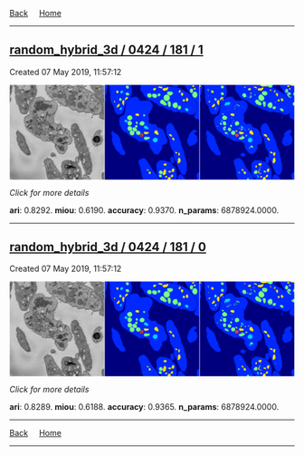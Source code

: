 
[Back](..)&nbsp;&nbsp;&nbsp;&nbsp;&nbsp;[Home](https://leapmanlab.github.io/snapshots)

---

<div class="summary"><a href="1"><h2>random_hybrid_3d / 0424 / 181 / 1</h2></a><p>Created 07 May 2019, 11:57:12
</p><a href="1"><img src="1/media/summary.png" align="center"></a><p>
<i>Click for more details</i>
</p></div>

**ari**: 0.8292. **miou**: 0.6190. **accuracy**: 0.9370. **n_params**: 6878924.0000. 

---

<div class="summary"><a href="0"><h2>random_hybrid_3d / 0424 / 181 / 0</h2></a><p>Created 07 May 2019, 11:57:12
</p><a href="0"><img src="0/media/summary.png" align="center"></a><p>
<i>Click for more details</i>
</p></div>

**ari**: 0.8289. **miou**: 0.6188. **accuracy**: 0.9365. **n_params**: 6878924.0000. 

---

[Back](..)&nbsp;&nbsp;&nbsp;&nbsp;&nbsp;[Home](https://leapmanlab.github.io/snapshots)

---